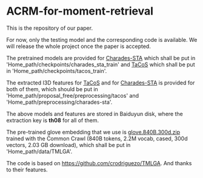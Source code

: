 # ACRM-for-moment-retrieval

This is the repository of our paper.

For now, only the testing model and the corresponding code is available. We will release the whole project once the paper is accepted.

The pretrained models are provided for [Charades-STA](https://pan.baidu.com/s/1u_MvZA2yG7hI1VvAXmWLeA) which shall be put in 'Home_path/checkpoints/charades_sta_train' and [TaCoS](https://pan.baidu.com/s/1S68-mba5M22YAX5XeOW6AQ) which shall be put in 'Home_path/checkpoints/tacos_train'.

The extracted I3D features for [TaCoS](https://pan.baidu.com/s/1SyadxAp5gkst6rVP0RImLA) and for [Charades-STA](https://pan.baidu.com/s/1ATGRLtksAR5Y2hLBZvW5vw) is provided for both of them, which should be put in 'Home_path/proposal_free/preprocessing/tacos' and 'Home_path/preprocessing/charades-sta'.

The above models and features are stored in Baiduyun disk, where the extraction key is **th08** for all of them.

The pre-trained glove embedding that we use is [glove.840B.300d.zip](https://nlp.stanford.edu/projects/glove/) trained with the Common Crawl (840B tokens, 2.2M vocab, cased, 300d vectors, 2.03 GB download), which shall be put in 'Home_path/data/TMLGA'.

The code is based on https://github.com/crodriguezo/TMLGA. And thanks to their features.
